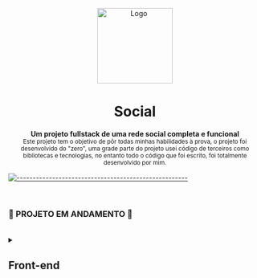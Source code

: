 <p align="center">
  <img src="https://user-images.githubusercontent.com/60453269/216188774-9349330a-7e20-4039-ad76-ece09f24096d.png" alt="Logo" width="150" height="150" />
</p>

<h1 align="center"> Social </h1>

<p align="center">
  <b> Um projeto fullstack de uma rede social completa e funcional </b></br>
  <sub> Este projeto tem o objetivo de pôr todas minhas habilidades à prova, o projeto foi desenvolvido do "zero", uma grade parte do projeto usei código de terceiros como bibliotecas e tecnologias, no entanto todo o código que foi escrito, foi totalmente desenvolvido por mim.
  <sub>
</p>

[![-----------------------------------------------------](https://raw.githubusercontent.com/andreasbm/readme/master/assets/lines/colored.png)](#table-of-contents)

<br /> 

### 🚧 PROJETO EM ANDAMENTO 🚧

<br /> 

<details>
<summary>

## Front-end

</summary>

### ➤ 🤳🏻 Mobile


Login | Registro | Feed | Menu |
|---|---|---|---|
![HomePagePhone](https://user-images.githubusercontent.com/60453269/216195912-079d82a0-0ab7-49f3-aa71-414a60b2f767.png) | ![DetalhesPhone](https://user-images.githubusercontent.com/60453269/216195909-5373005a-2e93-488f-959d-619260fc76a4.png)| ![DetalhesPhone](https://user-images.githubusercontent.com/60453269/216195906-bb69cd37-12bb-4deb-aa7f-bbe9c3873bef.png)| ![DetalhesPhone](https://user-images.githubusercontent.com/60453269/216195904-c6210dc9-2323-474b-8d70-8cda655f1ccc.png)
  
Modal Post | Menu Hamburger | Feed |
|---|---|---|
![HomePagePhone](https://user-images.githubusercontent.com/60453269/216195896-b2fb1ee6-c3c8-400c-9e2c-5657b6637a63.png) | ![DetalhesPhone](https://user-images.githubusercontent.com/60453269/216195901-5418c8fd-13c2-44ad-9b4c-cc99a3dd59f7.png)| ![DetalhesPhone](https://user-images.githubusercontent.com/60453269/216195917-1a3b9456-672b-4077-8ed1-df528ce84205.png)
  
  
  


[![-----------------------------------------------------](https://raw.githubusercontent.com/andreasbm/readme/master/assets/lines/colored.png)](#table-of-contents)


## ➤ 💻 Desktop 
  
 Login | Registro | Feed |
|---|---|---|
![HomePage](https://user-images.githubusercontent.com/60453269/216196816-732e76cb-ad41-499f-80fd-2cfa04f52ad5.png) | ![Detalhes](https://user-images.githubusercontent.com/60453269/216196824-69b5b6d2-cce1-4b08-9b03-ff5b5fcb8a12.png) | ![Detalhes](https://user-images.githubusercontent.com/60453269/216196822-5008a618-bf21-4bb3-8c0e-579131d771fa.png)
  
    
 Modal Post | Feed outros | Menu Hamburger |
|---|---|---|
![HomePage](https://user-images.githubusercontent.com/60453269/216198241-b8096789-5ac3-44c9-80f0-1b476f27b7ed.png) | ![Detalhes](https://user-images.githubusercontent.com/60453269/216196820-933c5b3a-63b5-4373-abae-1e424969931f.png) | ![Detalhes](https://user-images.githubusercontent.com/60453269/216196818-2db64773-92e4-458d-80fc-70712bc1d7bd.png)
  
  
<details/>
  
